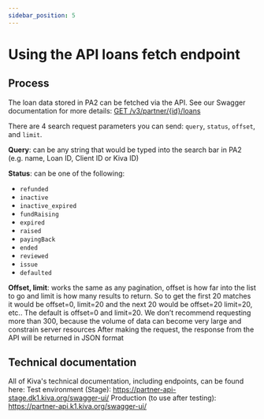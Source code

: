 ```yaml
---
sidebar_position: 5
---
```


# Using the API loans fetch endpoint

## Process
The loan data stored in PA2 can be fetched via the API. See our Swagger documentation for more details: [GET /v3/partner/{id}/loans](https://partner-api-stage.dk1.kiva.org/swagger-ui/#/partners/loansRouteUsingGET)

There are 4 search request parameters you can send: `query`, `status`, `offset`, and `limit`.

**Query**: can be any string that would be typed into the search bar in PA2 (e.g. name, Loan ID, Client ID or Kiva ID)

**Status**: can be one of the following:
* `refunded`
* `inactive`
* `inactive_expired`
* `fundRaising`
* `expired`
* `raised`
* `payingBack`
* `ended`
* `reviewed`
* `issue`
* `defaulted`

**Offset, limit**: works the same as any pagination, offset is how far into the list to go and limit is how many results to return. So to get the first 20 matches it would be offset=0, limit=20 and the next 20 would be offset=20 limit=20, etc.. The default is offset=0 and limit=20.
We don’t recommend requesting more than 300, because the volume of data can become very large and constrain server resources
After making the request, the response from the API will be returned in JSON format

## Technical documentation
All of Kiva's technical documentation, including endpoints, can be found here:
Test environment (Stage): https://partner-api-stage.dk1.kiva.org/swagger-ui/
Production (to use after testing): https://partner-api.k1.kiva.org/swagger-ui/
